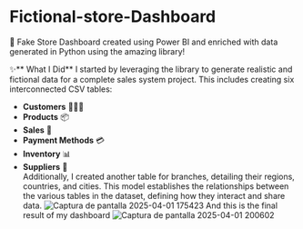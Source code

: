 # Fictional-store-Dashboard
🛒 Fake Store Dashboard created using Power BI and enriched with data generated in Python using the amazing  library!

✨** What I Did**
I started by leveraging the  library to generate realistic and fictional data for a complete sales system project. This includes creating six interconnected CSV tables:
- **Customers** 🧑‍🤝‍🧑  
- **Products** 📦  
- **Sales** 💸  
- **Payment Methods** 💳  
- **Inventory** 📊  
- **Suppliers** 🚚  
Additionally, I created another table for branches, detailing their regions, countries, and cities.
This model establishes the relationships between the various tables in the dataset, defining how they interact and share data.
![Captura de pantalla 2025-04-01 175423](https://github.com/user-attachments/assets/270fb675-01d5-4616-92d3-ac62900974ef)
And this is the final result of my dashboard
![Captura de pantalla 2025-04-01 200602](https://github.com/user-attachments/assets/39a78e9f-1af1-4cc2-98f4-42520db43899)
